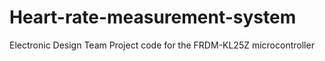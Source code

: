 # Heart-rate-measurement-system
Electronic Design Team Project code for the FRDM-KL25Z microcontroller
